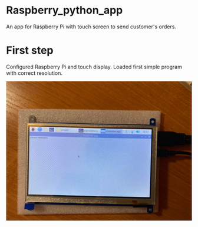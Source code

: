 # Raspberry_python_app
An app for Raspberry Pi with touch screen to send customer's orders. 

# First step 

Configured Raspberry Pi and touch display. Loaded first simple program with correct resolution. 

![Zdjecie Pi4](photos/pi_photo.jpg)